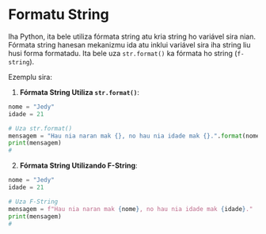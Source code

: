 # Formatu String

Iha Python, ita bele utiliza fórmata string atu kria string ho variável sira nian. Fórmata string hanesan mekanizmu ida atu inklui variável sira iha string liu husi forma formatadu. Ita bele uza `str.format()` ka fórmata ho string (`f-string`).

Ezemplu sira:

1. **Fórmata String Utiliza `str.format()`**:

```python
nome = "Jedy"
idade = 21

# Uza str.format()
mensagem = "Hau nia naran mak {}, no hau nia idade mak {}.".format(nome, idade)
print(mensagem)
#
```

2. **Fórmata String Utilizando F-String**:

```python
nome = "Jedy"
idade = 21

# Uza F-String
mensagem = f"Hau nia naran mak {nome}, no hau nia idade mak {idade}."
print(mensagem)
#
```

